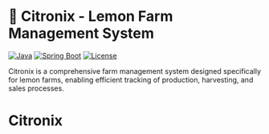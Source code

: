 # 🍋 Citronix - Lemon Farm Management System

[![Java](https://img.shields.io/badge/Java-17-orange.svg)](https://openjdk.java.net/projects/jdk/17/)
[![Spring Boot](https://img.shields.io/badge/Spring%20Boot-3.2.0-brightgreen.svg)](https://spring.io/projects/spring-boot)
[![License](https://img.shields.io/badge/License-MIT-blue.svg)](LICENSE)

Citronix is a comprehensive farm management system designed specifically for lemon farms, enabling efficient tracking of production, harvesting, and sales processes.
# Citronix

